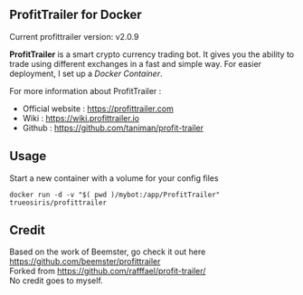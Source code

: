 ProfitTrailer for Docker
------------------------
Current profittrailer version: v2.0.9

**ProfitTrailer** is a smart crypto currency trading bot. It gives you the ability to trade using different exchanges in a fast and simple way.
For easier deployment, I set up a *Docker Container*.

For more information about ProfitTrailer :

 - Official website : https://profittrailer.com
 - Wiki : https://wiki.profittrailer.io
 - Github : https://github.com/taniman/profit-trailer

Usage
-----

Start a new container with a volume for your config files

    docker run -d -v "$( pwd )/mybot:/app/ProfitTrailer" trueosiris/profittrailer

Credit
------

Based on the work of Beemster, go check it out here
https://github.com/beemster/profittrailer \
Forked from 
https://github.com/rafffael/profit-trailer/ \
No credit goes to myself.
